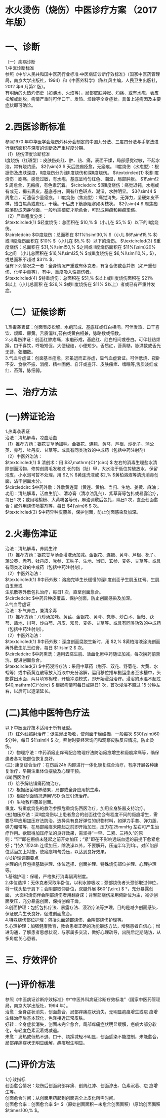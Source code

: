 # 水火烫伤（烧伤）中医诊疗方案 （2017 年版）  
# 一、诊断  
（一）疾病诊断  
1.中医诊断标准  
参照《中华人民共和国中医药行业标准·中医病证诊断疗效标准》（国家中医药管理局，南京大学出版社，1994）和《中医外科学》（陈红风主编，人民卫生出版社，2012 年6 月第2 版）。  
有明确的火热灼伤史（如沸水、火焰等），局部皮肤肿胀、灼痛、或有水疱、表皮松解或剥脱，病情严重时可伴口干、发热、烦躁等全身症状。具备上述病因及主要症状即可确诊。  
# 2.西医诊断标准  
参照1970 年中华医学会烧伤外科分会制定的中国九分法、三度四分法与手掌法进行烧伤面积与深度的诊断及严重程度分期。  
（1）烧伤深度诊断标准  
Ⅰ度烧伤（红斑型）：皮肤伤处红、肿、热、痛，表面干燥，局部感觉过敏，不起水泡，常有烧灼感。 $2{\sim}3 $ 天后脱痂痊愈，无瘢痕。 Ⅱ度烧伤（水疱型）：根据伤及皮肤深度，Ⅱ度烧伤分为浅Ⅱ度烧伤和深Ⅱ度烧伤。 $\textcircled{1} $浅Ⅱ度烧伤：剧痛，感觉过敏，有水疱，基底呈均匀红色、潮湿，局部肿胀。 $1\!\sim\!2 $ 周愈合，无瘢痕，有色素沉着。 $\circledcirc $深Ⅱ度烧伤：痛觉迟钝，水疱或有或无，揭去表皮，基底苍白，间有红色斑点、潮湿，水肿明显。 $3{\sim}4 $ 周愈合，可遗留少量瘢痕。 Ⅲ度烧伤（焦痂型）：痛觉消失，无弹力，坚硬如皮革样，蜡白焦黄或炭化，干燥。干后皮下筋脉阻塞如树枝状。 $2{\sim}4 $ 周焦痂脱落形成肉芽创面，一般均需植皮才能愈合，可形成瘢痕和瘢痕挛缩。  
（2）严重程度分类：  
$\textcircled{1} $轻度烧伤：总面积在 $10\,\% $（小儿在 $5\,\% $）以下的Ⅱ度烧伤。  
$\circledcirc $中度烧伤：总面积在 $11\%\!\sim\!30\,\% $（小儿 $6\!\sim\!15\,\% $）或Ⅲ度烧伤面积在 $10\%
$（小儿在 $5\,\% $）以下的烧伤。 $\textcircled{3} $重度烧伤：总面积在 $31\,\%\!\sim\!50\,\% $之间或Ⅲ度烧伤面积在 $11\%{\sim}20\% $之间 
（小儿总面积在 $16\,\%\!\sim\!25\,\% $或Ⅲ度烧伤在 $6\,\%\!\sim\!10\,\%\,. $），或总面积不超过 $31\% $，  
但有下列情况之一者：全身情况严重或有休克者，有复合伤或合并伤（如严重创伤、化学中毒等），有中、重度吸入性损伤者。  
$\textcircled{4} $特重烧伤：总面积在 $51\,\% $以上或Ⅲ度烧伤面积在 $21\% $以上（小儿总面积 在 $26\,\% $或Ⅲ度烧伤在 $11\% $以上）者或已有严重并发症。  
# （二）证候诊断  
1.热毒袭表证：创面表皮松解、水疱形成、基底红或红白相间。可伴发热、口干喜饮、烦躁、尿黄。舌质偏红,苔白或黄白相兼，脉略数或细数。  
2.火毒伤津证：创面红肿疼痛，水疱形成，基底红、红白相间或苍白。可伴壮热烦躁，口干喜饮，呼吸短促，大便秘结，小便短少。舌质红，苔黄糙，脉洪数或舌光无苔，弦细数。  
3.气血亏虚证：创面基本痊愈，邪虽退而正亦虚，显气血虚衰证。可伴低烧、夜卧不安、食欲不振、消瘦、精神困倦、自汗或盗汗、皮肤瘙痒、嗜眠等,舌质淡红或红、苔薄，脉细弱。  
# 二、治疗方法  
# (一)辨证论治  
1.热毒袭表证  
治法：清热解毒，凉血活血  
（1）推荐方药：银花甘草汤加味。金银花、连翘、黄芩、芦根、炒栀子、蒲公英、赤芍、牡丹皮、甘草等。或具有同类功效的中成药（包括中药注射剂）  
（2）中医外治法：  
$\textcircled{1} $ 清创术：用 $37\,mathrm{C}^{circ} $ 左右的消毒生理盐水清除创面污物，修剪创周毛发和过 长的指（趾）甲，大水泡于低位剪破放水，保留泡皮，小水泡可暂不处理，用 $2\,\% $黄连洗液或 $2\,\% $黄柏溶液等清洗消毒创面，沾干创面水分。  
$\circledcirc $中药外敷：外敷黄连膏（黄连、黄柏、当归、生地、姜黄、麻油；功用：清热解毒，活血生肌）、清凉膏（清凉油乳剂）、紫草膏等包扎或暴露治疗，每日1 次；或用地榆粉、大黄粉各等份，麻油调敷后包扎，隔日1 次，直至创面愈合；或外用烧伤喷雾剂等，每日 $4{\sim}6 $ 次。  
$\textcircled{3} $中药异种皮覆盖，保护创面，防止创面感染及加深。  
# 2.火毒伤津证  
治法：清热解毒，养阴生津  
（1）推荐方药：银花甘草汤合增液汤加减。金银花、连翘、黄芩、芦根、栀子、蒲公英、赤芍、牡丹皮、党参、五味子、生地、当归、玄参、麦冬、甘草等。或具有同类功效的中成药（包括中药注射剂）。  
（2）中医外治法：  
$\textcircled{1} $中药外敷：溶痂完毕生长缓慢的深Ⅱ度创面予生肌玉红膏、生肌白玉膏或  
生肌散等外敷包扎治疗，每日1 次，直至创面愈合。  
$\circledcirc $中药异种皮覆盖，保护创面，防止创面感染及加深。  
3.气血亏虚证  
治法：补气养血，兼清余毒  
（1）推荐方药：八珍汤加味。黄芪、金银花、黄芩、党参、炒白术、当归、茯苓、熟地、川芎、炒白芍、丹皮、知母、麦冬、甘草等。或具有同类功效的中成药（包括中药注射剂）。  
（2）中医外治法：  
$\textcircled{1} $中药外敷：深度创面腐脱生新时，用 $2\,\% $黄柏溶液涂洗创面再外敷生肌玉红膏，每日 $1\!\sim\!2 $ 次。  
$\circledcirc $中药熏洗：选用去腐生肌、活血化瘀中药随证加减，每次换药前熏洗，促进创面愈合。  
$\textcircled{3} $中药浸浴疗法：采用中草药（荆芥、双花、野菊花、大黄、水蛭等）或中药黄连散等放入浴液中充分溶解，运用移位推车搬运患者至水槽中，头部露出水面，两耳填塞棉球，开启冲浪模式，即开始浸浴治疗。浸浴的水温不超过 $40\,mathrm{C}^{circ} $ 根据病情可每日或隔日1 次，首次浸浴不超过 15 分钟左右，以后可以逐渐延长。  
# (二)其他中医特色疗法  
以下中医医疗技术适用于所有证型。  
（1）红外线照射治疗：促进渗出吸收，使创面干燥结痂，一般每次 $30{\sim}60 $分钟，每日 $1\!\sim\!4 $ 次，照射时要经常询问和观察皮肤反应情况，防止烫伤。  
（2）物理疗法：中药消瘢止痒膏配合物理疗法防治瘢痕增生和瘢痕痒痛等，确保患者各功能部位恢复良好。  
(三): 康复综合治疗：在伤后24h 内即进行一体化康复综合治疗，有序开展各种康复治疗，早期注重体位摆放及心理干预。  
(四)西医治疗  
（1）给予解热镇痛药物治疗。  
（2）根据细菌培养结果，局部或全身应用抗生素。  
（3）根据创面情况选用VSD 负压引流治疗。  
（4）生物敷料覆盖创面。  
重度、特重度烧伤的救治参照危重烧伤西医治疗，加用全身脏器支持治疗。  
(五)加压疗法：深Ⅱ度烧伤以上患者愈合的创面往往会有程度不同的瘢痕增生，需要尽早应用加压疗法防治。选择具有良好弹性的织物材料，如弹力手套、弹力服、弹力绷带等，在局部瘢痕未隆起之前即开始加压，压力在25mmHg 左右可产生治疗作用。欲取得加压疗法的良好效果，需坚持“一早、二紧、三持久”的原则：“早”即在瘢痕未隆起之前开始加压；“紧”即在不影响远端血运的前提下愈紧愈好；“持久”即24h 连续加压，除洗澡以外，不要解开，压迫半年到1年。对凹陷部位适当加上衬垫，使瘢痕均匀受压，以达到良好效果。  
(六)护理调摄要点  
护理的内容包括基础护理、体位选择、创面护理、特殊烧伤部位护理、心理护理等。  
1.基础护理：保暖，严格执行消毒隔离制度。  
2.体位选择：无休克者采取半卧位，以利水肿吸收；颈部烧伤者头颈部取过伸位，将一枕头垫于肩下；会阴部取仰卧位，双腿外展 $60^{\circ} $ °，充分暴露创面， 大面积烧伤伴会阴部烧伤者用翻身床；背臀部烧伤采用俯卧位为主，减少创面受压，充分暴露创面，保持创痂干燥。  
3.创面护理：包括包扎疗法、暴露疗法、浸浴疗法等护理，目的是减少创面感染，保证皮片生长良好，促进创面愈合。  
4.特殊烧伤部位护理：包括头面颈部烧伤、会阴部烧伤护理等。  
5.心理护理：加强健康教育，教会患者正确的功能锻炼方法，增强患者自信心；增进沟通，了解患者思想状况，与家属多交流，做好心理疏导，出院后定期随访，从多角度关心患者。  
# 三、疗效评价  
# (一)评价标准  
参照《中医病证诊断疗效标准》中“中医外科病证诊断疗效标准”（国家中医药管理局，南京大学出版社，1994 年）。  
治愈：全身症状消失，创面愈合，局部痒痛症状消失，无明显疤痕增生或疤 痕增生经治疗后基本软化，色泽接近正常皮肤。  
好转：全身症状消失，创面未完全愈合，局部痒痛症状明显缓解，疤痕大部分软化，有轻度色素沉着或减退。  
未愈：发热或低热不退、口干、烦躁减轻不明显，创面感染不能控制，未能愈合，局部痒痛症状无明显缓解，疤痕增生明显。  
# (二)评价方法  
1.疗效指标  
创面愈合情况：烧伤后创面局部痒痛、创周红肿、创面渗出、色素沉着、疤 痕增生等。  
创面愈合时间：从创面用药起到创面完全上皮化所需时间。  
创面愈合率：创面愈合率 $= $（原始创面面积－未愈合创面面积）/原始创面面积 $\times100\,\% $。  
